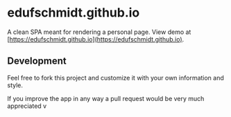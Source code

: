 # edufschmidt.github.io

A clean SPA meant for rendering a personal page. View demo at [https://edufschmidt.github.io](https://edufschmidt.github.io).


## Development

Feel free to fork this project and customize it with your own information and style.

If you improve the app in any way a pull request would be very much appreciated v